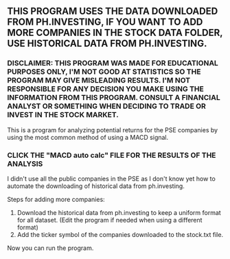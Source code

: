 ## THIS PROGRAM USES THE DATA DOWNLOADED FROM PH.INVESTING, IF YOU WANT TO ADD MORE COMPANIES IN THE STOCK DATA FOLDER, USE HISTORICAL DATA FROM PH.INVESTING.

### DISCLAIMER: THIS PROGRAM WAS MADE FOR EDUCATIONAL PURPOSES ONLY, I'M NOT GOOD AT STATISTICS SO THE PROGRAM MAY GIVE MISLEADING RESULTS. I'M NOT RESPONSIBLE FOR ANY DECISION YOU MAKE USING THE INFORMATION FROM THIS PROGRAM. CONSULT A FINANCIAL ANALYST OR SOMETHING WHEN DECIDING TO TRADE OR INVEST IN THE STOCK MARKET.
This is a program for analyzing potential returns for the PSE companies by using the most common method of using a MACD signal.

### CLICK THE "MACD auto calc" FILE FOR THE RESULTS OF THE ANALYSIS

I didn't use all the public companies in the PSE as I don't know yet how to automate the downloading of historical data from ph.investing.

Steps for adding more companies:
  1. Download the historical data from ph.investing to keep a uniform format for all dataset. (Edit the program if needed when using a different format)
  2. Add the ticker symbol of the companies downloaded to the stock.txt file.

Now you can run the program.
